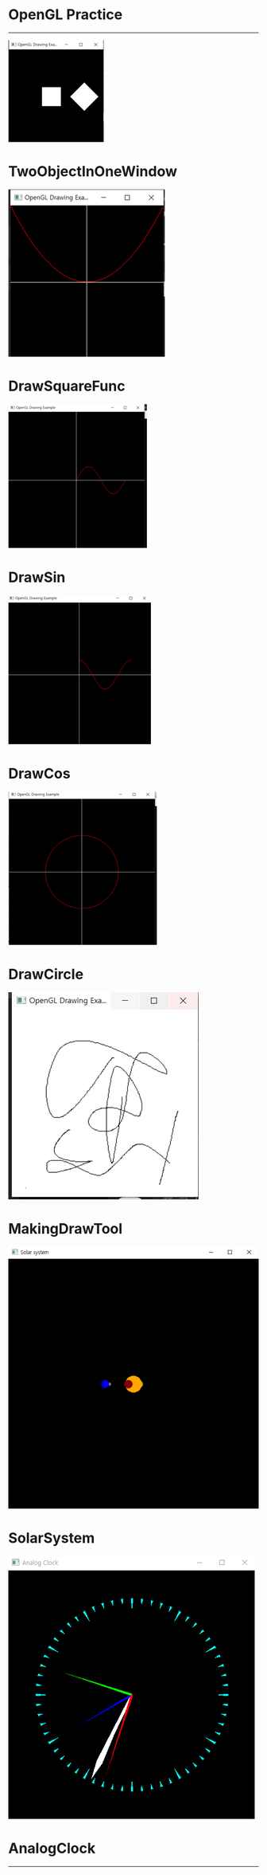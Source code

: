 OpenGL Practice
=======

-------

![TwoObjectInOneWindow](./Images/TwoObjectInOneWindow.png)

 # TwoObjectInOneWindow

![DrawSquareFunc](./Images/DrawSquareFunc.png)

 # DrawSquareFunc

![DrawSin](./Images/DrawSin.png)

 # DrawSin


![DrawCos](./Images/DrawCos.png)

 # DrawCos

![DrawCircle](./Images/DrawCircle.png)

 # DrawCircle

![MakingDrawTool](./Images/MakingDrawTool.png)

 # MakingDrawTool 

![SolarSystem](./Images/SolarSystem.png)

 # SolarSystem 

![AnalogClock](./Images/AnalogClock.png)

 # AnalogClock 

----------------